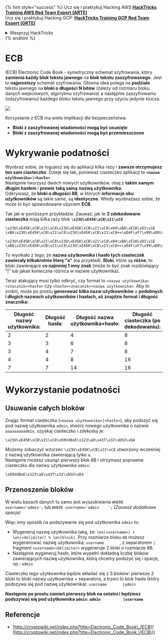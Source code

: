{% hint style="success" %}
Ucz się i praktykuj Hacking AWS:<img src="/.gitbook/assets/arte.png" alt="" data-size="line">[**HackTricks Training AWS Red Team Expert (ARTE)**](https://training.hacktricks.xyz/courses/arte)<img src="/.gitbook/assets/arte.png" alt="" data-size="line">\
Ucz się i praktykuj Hacking GCP: <img src="/.gitbook/assets/grte.png" alt="" data-size="line">[**HackTricks Training GCP Red Team Expert (GRTE)**<img src="/.gitbook/assets/grte.png" alt="" data-size="line">](https://training.hacktricks.xyz/courses/grte)

<details>

<summary>Wesprzyj HackTricks</summary>

* Sprawdź [**plany subskrypcyjne**](https://github.com/sponsors/carlospolop)!
* **Dołącz do** 💬 [**grupy Discord**](https://discord.gg/hRep4RUj7f) lub [**grupy telegramowej**](https://t.me/peass) lub **śledź** nas na **Twitterze** 🐦 [**@hacktricks\_live**](https://twitter.com/hacktricks\_live)**.**
* **Dziel się trikami hakerskimi, przesyłając PR-y do** [**HackTricks**](https://github.com/carlospolop/hacktricks) oraz [**HackTricks Cloud**](https://github.com/carlospolop/hacktricks-cloud) na githubie.

</details>
{% endhint %}


# ECB

(ECB) Electronic Code Book - symetryczny schemat szyfrowania, który **zamienia każdy blok tekstu jawnego** na **blok tekstu zaszyfrowanego**. Jest to **najprostszy** schemat szyfrowania. Główna idea polega na **podziale** tekstu jawnego na **bloki o długości N bitów** (zależy od rozmiaru bloku danych wejściowych, algorytmu szyfrowania) a następnie zaszyfrowaniu (odszyfrowaniu) każdego bloku tekstu jawnego przy użyciu jedynie klucza.

![](https://upload.wikimedia.org/wikipedia/commons/thumb/e/e6/ECB_decryption.svg/601px-ECB_decryption.svg.png)

Korzystanie z ECB ma wiele implikacji dla bezpieczeństwa:

* **Bloki z zaszyfrowanej wiadomości mogą być usunięte**
* **Bloki z zaszyfrowanej wiadomości mogą być przemieszczone**

# Wykrywanie podatności

Wyobraź sobie, że logujesz się do aplikacji kilka razy i **zawsze otrzymujesz ten sam ciasteczko**. Dzieje się tak, ponieważ ciasteczko aplikacji to **`<nazwa użytkownika>|<hasło>`**.\
Następnie tworzysz dwóch nowych użytkowników, obaj z **takim samym długim hasłem** i **prawie** **taką samą** **nazwą użytkownika**.\
Odkrywasz, że **bloki o długości 8B**, w których **informacje obu użytkowników** są takie same, są **identyczne**. Wtedy wyobrażasz sobie, że może to być spowodowane użyciem **ECB**.

Tak jak w poniższym przykładzie. Zauważ, jak te **2 zdekodowane ciasteczka** mają kilka razy blok **`\x23U\xE45K\xCB\x21\xC8`**
```
\x23U\xE45K\xCB\x21\xC8\x23U\xE45K\xCB\x21\xC8\x04\xB6\xE1H\xD1\x1E \xB6\x23U\xE45K\xCB\x21\xC8\x23U\xE45K\xCB\x21\xC8+=\xD4F\xF7\x99\xD9\xA9

\x23U\xE45K\xCB\x21\xC8\x23U\xE45K\xCB\x21\xC8\x04\xB6\xE1H\xD1\x1E \xB6\x23U\xE45K\xCB\x21\xC8\x23U\xE45K\xCB\x21\xC8+=\xD4F\xF7\x99\xD9\xA9
```
To wynikało z tego, że **nazwa użytkownika i hasło tych ciasteczek zawierały kilkakrotnie literę "a"** (na przykład). **Bloki**, które są **różne**, to bloki zawierające **co najmniej 1 inny znak** (może to być znak rozdzielający "|" lub jakaś konieczna różnica w nazwie użytkownika).

Teraz atakujący musi tylko odkryć, czy format to `<nazwa użytkownika><znacznik><hasło>` czy `<hasło><znacznik><nazwa użytkownika>`. Aby to zrobić, może po prostu **generować kilka nazw użytkowników** o **podobnych i długich nazwach użytkowników i hasłach, aż znajdzie format i długość znacznika:**

| Długość nazwy użytkownika: | Długość hasła: | Długość nazwa użytkownika+hasło: | Długość ciasteczka (po dekodowaniu): |
| -------------------------- | -------------- | ------------------------------- | ----------------------------------- |
| 2                          | 2              | 4                               | 8                                   |
| 3                          | 3              | 6                               | 8                                   |
| 3                          | 4              | 7                               | 8                                   |
| 4                          | 4              | 8                               | 16                                  |
| 7                          | 7              | 14                              | 16                                  |

# Wykorzystanie podatności

## Usuwanie całych bloków

Znając format ciasteczka (`<nazwa użytkownika>|<hasło>`), aby podszyć się pod nazwę użytkownika `admin`, stwórz nowego użytkownika o nazwie `aaaaaaaaadmin`, uzyskaj ciasteczko i zdekoduj je:
```
\x23U\xE45K\xCB\x21\xC8\xE0Vd8oE\x123\aO\x43T\x32\xD5U\xD4
```
Możemy zobaczyć wzorzec `\x23U\xE45K\xCB\x21\xC8` utworzony wcześniej z nazwą użytkownika zawierającą tylko `a`.\
Następnie możesz usunąć pierwszy blok 8B i otrzymasz poprawne ciasteczko dla nazwy użytkownika `admin`:
```
\xE0Vd8oE\x123\aO\x43T\x32\xD5U\xD4
```
## Przenoszenie bloków

W wielu bazach danych to samo jest wyszukiwanie `WHERE username='admin';` lub `WHERE username='admin    ';` _(Zauważ dodatkowe spacje)_

Więc inny sposób na podszywanie się pod użytkownika `admin` to:

* Wygeneruj nazwę użytkownika taką, że: `len(<username>) + len(<delimiter) % len(block)`. Przy rozmiarze bloku `8B` możesz wygenerować nazwę użytkownika: `username       `, z separatorem `|` fragment `<username><delimiter>` wygeneruje 2 bloki o rozmiarze 8B.
* Następnie wygeneruj hasło, które wypełni dokładną liczbę bloków zawierających nazwę użytkownika, którą chcemy podszyć się i spacje, np.: `admin   `

Ciasteczko tego użytkownika będzie składać się z 3 bloków: pierwsze 2 bloki to bloki nazwy użytkownika + separatora, a trzeci to blok hasła (który podszywa się pod nazwę użytkownika): `username       |admin   `

**Następnie po prostu zamień pierwszy blok na ostatni i będziesz podszywać się pod użytkownika `admin`: `admin          |username`**

## Referencje

* [http://cryptowiki.net/index.php?title=Electronic_Code_Book\_(ECB)](http://cryptowiki.net/index.php?title=Electronic_Code_Book_\(ECB\))
